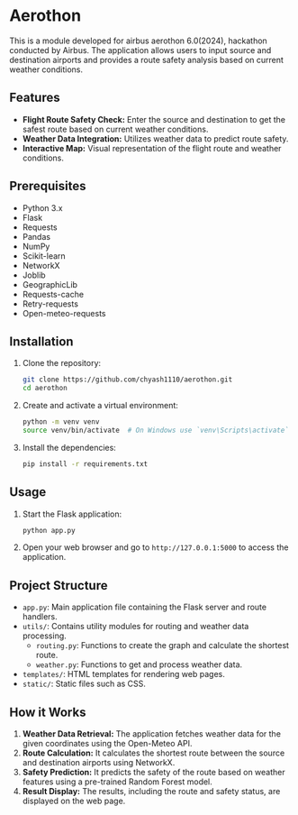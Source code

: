 # Aerothon

This is a module developed for airbus aerothon 6.0(2024), hackathon conducted by Airbus. The application allows users to input source and destination airports and provides a route safety analysis based on current weather conditions. 

## Features

- **Flight Route Safety Check:** Enter the source and destination to get the safest route based on current weather conditions.
- **Weather Data Integration:** Utilizes weather data to predict route safety.
- **Interactive Map:** Visual representation of the flight route and weather conditions.

## Prerequisites

- Python 3.x
- Flask
- Requests
- Pandas
- NumPy
- Scikit-learn
- NetworkX
- Joblib
- GeographicLib
- Requests-cache
- Retry-requests
- Open-meteo-requests

## Installation

1. Clone the repository:

   ```bash
   git clone https://github.com/chyash1110/aerothon.git
   cd aerothon
   ```

2. Create and activate a virtual environment:

   ```bash
   python -m venv venv
   source venv/bin/activate  # On Windows use `venv\Scripts\activate`
   ```

3. Install the dependencies:

   ```bash
   pip install -r requirements.txt
   ```

## Usage

1. Start the Flask application:

   ```bash
   python app.py
   ```

2. Open your web browser and go to `http://127.0.0.1:5000` to access the application.

## Project Structure

- `app.py`: Main application file containing the Flask server and route handlers.
- `utils/`: Contains utility modules for routing and weather data processing.
  - `routing.py`: Functions to create the graph and calculate the shortest route.
  - `weather.py`: Functions to get and process weather data.
- `templates/`: HTML templates for rendering web pages.
- `static/`: Static files such as CSS.

## How it Works

1. **Weather Data Retrieval:** The application fetches weather data for the given coordinates using the Open-Meteo API.
2. **Route Calculation:** It calculates the shortest route between the source and destination airports using NetworkX.
3. **Safety Prediction:** It predicts the safety of the route based on weather features using a pre-trained Random Forest model.
4. **Result Display:** The results, including the route and safety status, are displayed on the web page.
